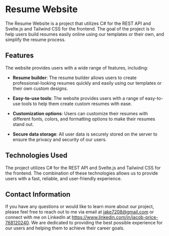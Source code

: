 # Resume Website

The Resume Website is a project that utilizes C# for the REST API and Svelte.js and Tailwind CSS for the frontend. The goal of the project is to help users build resumes easily online using our templates or their own, and simplify the resume process.

## Features

The website provides users with a wide range of features, including:

- **Resume builder**: The resume builder allows users to create professional-looking resumes quickly and easily using our templates or their own custom designs.

- **Easy-to-use tools**: The website provides users with a range of easy-to-use tools to help them create custom resumes with ease.

- **Customization options**: Users can customize their resumes with different fonts, colors, and formatting options to make their resumes stand out.

- **Secure data storage**: All user data is securely stored on the server to ensure the privacy and security of our users.

## Technologies Used

The project utilizes C# for the REST API and Svelte.js and Tailwind CSS for the frontend. The combination of these technologies allows us to provide users with a fast, reliable, and user-friendly experience.

## Contact Information

If you have any questions or would like to learn more about our project, please feel free to reach out to me via email at jake7208@gmail.com or connect with me on LinkedIn at https://www.linkedin.com/in/jacob-price-768120240. We are dedicated to providing the best possible experience for our users and helping them to achieve their career goals.
